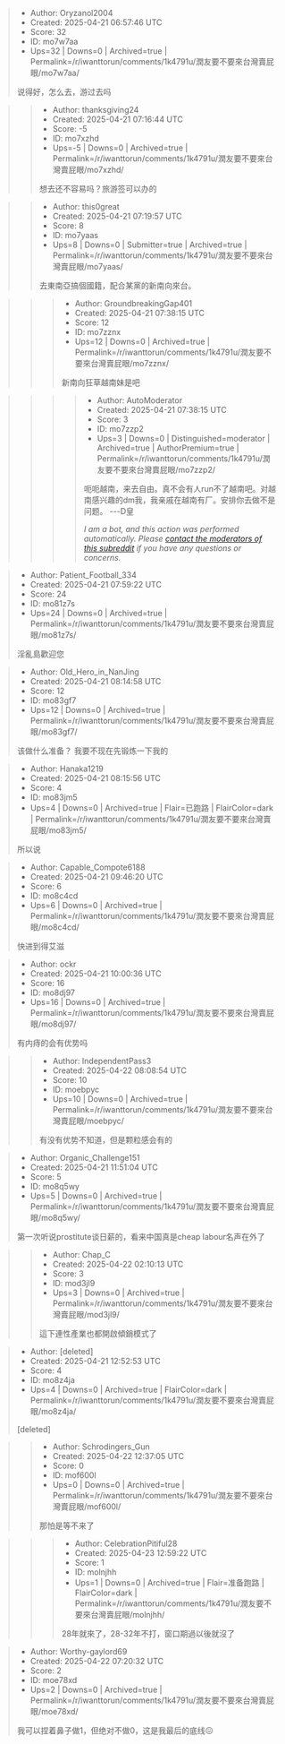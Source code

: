 > - Author: Oryzanol2004
> - Created: 2025-04-21 06:57:46 UTC
> - Score: 32
> - ID: mo7w7aa
> - Ups=32 | Downs=0 | Archived=true | Permalink=/r/iwanttorun/comments/1k4791u/潤友要不要來台灣賣屁眼/mo7w7aa/
>
> 说得好，怎么去，游过去吗

>> - Author: thanksgiving24
>> - Created: 2025-04-21 07:16:44 UTC
>> - Score: -5
>> - ID: mo7xzhd
>> - Ups=-5 | Downs=0 | Archived=true | Permalink=/r/iwanttorun/comments/1k4791u/潤友要不要來台灣賣屁眼/mo7xzhd/
>>
>> 想去还不容易吗？旅游签可以办的

>> - Author: this0great
>> - Created: 2025-04-21 07:19:57 UTC
>> - Score: 8
>> - ID: mo7yaas
>> - Ups=8 | Downs=0 | Submitter=true | Archived=true | Permalink=/r/iwanttorun/comments/1k4791u/潤友要不要來台灣賣屁眼/mo7yaas/
>>
>> 去東南亞搞個國籍，配合某黨的新南向來台。

>>> - Author: GroundbreakingGap401
>>> - Created: 2025-04-21 07:38:15 UTC
>>> - Score: 12
>>> - ID: mo7zznx
>>> - Ups=12 | Downs=0 | Archived=true | Permalink=/r/iwanttorun/comments/1k4791u/潤友要不要來台灣賣屁眼/mo7zznx/
>>>
>>> 新南向狂草越南妹是吧

>>>> - Author: AutoModerator
>>>> - Created: 2025-04-21 07:38:15 UTC
>>>> - Score: 3
>>>> - ID: mo7zzp2
>>>> - Ups=3 | Downs=0 | Distinguished=moderator | Archived=true | AuthorPremium=true | Permalink=/r/iwanttorun/comments/1k4791u/潤友要不要來台灣賣屁眼/mo7zzp2/
>>>>
>>>> 呃呃越南，来去自由。真不会有人run不了越南吧。对越南感兴趣的dm我，我亲戚在越南有厂。安排你去做不是问题。 ---D皇
>>>> 
>>>> *I am a bot, and this action was performed automatically. Please [contact the moderators of this subreddit](/message/compose/?to=/r/iwanttorun) if you have any questions or concerns.*

> - Author: Patient_Football_334
> - Created: 2025-04-21 07:59:22 UTC
> - Score: 24
> - ID: mo81z7s
> - Ups=24 | Downs=0 | Archived=true | Permalink=/r/iwanttorun/comments/1k4791u/潤友要不要來台灣賣屁眼/mo81z7s/
>
> 淫亂島歡迎您

> - Author: Old_Hero_in_NanJing
> - Created: 2025-04-21 08:14:58 UTC
> - Score: 12
> - ID: mo83gf7
> - Ups=12 | Downs=0 | Archived=true | Permalink=/r/iwanttorun/comments/1k4791u/潤友要不要來台灣賣屁眼/mo83gf7/
>
> 该做什么准备？ 我要不现在先锻炼一下我的

> - Author: Hanaka1219
> - Created: 2025-04-21 08:15:56 UTC
> - Score: 4
> - ID: mo83jm5
> - Ups=4 | Downs=0 | Archived=true | Flair=已跑路 | FlairColor=dark | Permalink=/r/iwanttorun/comments/1k4791u/潤友要不要來台灣賣屁眼/mo83jm5/
>
> 所以说

> - Author: Capable_Compote6188
> - Created: 2025-04-21 09:46:20 UTC
> - Score: 6
> - ID: mo8c4cd
> - Ups=6 | Downs=0 | Archived=true | Permalink=/r/iwanttorun/comments/1k4791u/潤友要不要來台灣賣屁眼/mo8c4cd/
>
> 快进到得艾滋

> - Author: ockr
> - Created: 2025-04-21 10:00:36 UTC
> - Score: 16
> - ID: mo8dj97
> - Ups=16 | Downs=0 | Archived=true | Permalink=/r/iwanttorun/comments/1k4791u/潤友要不要來台灣賣屁眼/mo8dj97/
>
> 有内痔的会有优势吗

>> - Author: IndependentPass3
>> - Created: 2025-04-22 08:08:54 UTC
>> - Score: 10
>> - ID: moebpyc
>> - Ups=10 | Downs=0 | Archived=true | Permalink=/r/iwanttorun/comments/1k4791u/潤友要不要來台灣賣屁眼/moebpyc/
>>
>> 有没有优势不知道，但是颗粒感会有的

> - Author: Organic_Challenge151
> - Created: 2025-04-21 11:51:04 UTC
> - Score: 5
> - ID: mo8q5wy
> - Ups=5 | Downs=0 | Archived=true | Permalink=/r/iwanttorun/comments/1k4791u/潤友要不要來台灣賣屁眼/mo8q5wy/
>
> 第一次听说prostitute谈日薪的，看来中国真是cheap labour名声在外了

>> - Author: Chap_C
>> - Created: 2025-04-22 02:10:13 UTC
>> - Score: 3
>> - ID: mod3jl9
>> - Ups=3 | Downs=0 | Archived=true | Permalink=/r/iwanttorun/comments/1k4791u/潤友要不要來台灣賣屁眼/mod3jl9/
>>
>> 這下連性產業也都開啟傾銷模式了

> - Author: [deleted]
> - Created: 2025-04-21 12:52:53 UTC
> - Score: 4
> - ID: mo8z4ja
> - Ups=4 | Downs=0 | Archived=true | FlairColor=dark | Permalink=/r/iwanttorun/comments/1k4791u/潤友要不要來台灣賣屁眼/mo8z4ja/
>
> [deleted]

>> - Author: Schrodingers_Gun
>> - Created: 2025-04-22 12:37:05 UTC
>> - Score: 0
>> - ID: mof600l
>> - Ups=0 | Downs=0 | Archived=true | Permalink=/r/iwanttorun/comments/1k4791u/潤友要不要來台灣賣屁眼/mof600l/
>>
>> 那怕是等不来了

>>> - Author: CelebrationPitiful28
>>> - Created: 2025-04-23 12:59:22 UTC
>>> - Score: 1
>>> - ID: molnjhh
>>> - Ups=1 | Downs=0 | Archived=true | Flair=准备跑路 | FlairColor=dark | Permalink=/r/iwanttorun/comments/1k4791u/潤友要不要來台灣賣屁眼/molnjhh/
>>>
>>> 28年就來了，28-32年不打，窗口期過以後就沒了

> - Author: Worthy-gaylord69
> - Created: 2025-04-22 07:20:32 UTC
> - Score: 2
> - ID: moe78xd
> - Ups=2 | Downs=0 | Archived=true | Permalink=/r/iwanttorun/comments/1k4791u/潤友要不要來台灣賣屁眼/moe78xd/
>
> 我可以捏着鼻子做1，但绝对不做0，这是我最后的底线😖
